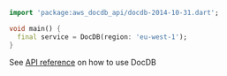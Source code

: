 ```dart
import 'package:aws_docdb_api/docdb-2014-10-31.dart';

void main() {
  final service = DocDB(region: 'eu-west-1');
}
```

See [API reference](https://pub.dev/documentation/aws_docdb_api/latest/docdb-2014-10-31/DocDB-class.html) on how to use DocDB
